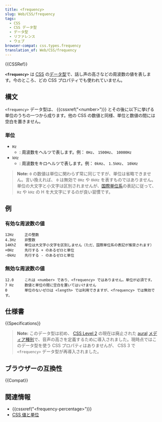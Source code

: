 ```yaml
---
title: <frequency>
slug: Web/CSS/frequency
tags:
  - CSS
  - CSS データ型
  - データ型
  - リファレンス
  - ウェブ
browser-compat: css.types.frequency
translation_of: Web/CSS/frequency
---
```

{{CSSRef}}

**`<frequency>`** は [CSS](/ja/docs/Web/CSS) の[データ型](/ja/docs/Web/CSS/CSS_Types)で、話し声の高さなどの周波数の値を表します。今のところ、どの CSS プロパティでも使われていません。

## 構文

`<frequency>` データ型は、 {{cssxref("&lt;number&gt;")}} とその後に以下に挙げる単位のうちの一つから成ります。他の CSS の数値と同様、単位と数値の間には空白を置きません。

### 単位

- `Hz`
  - : 周波数をヘルツで表します。例： `0Hz`、 `1500Hz`、 `10000Hz`
- `kHz`
  - : 周波数をキロヘルツで表します。例： `0kHz`、 `1.5kHz`、 `10kHz`

> **Note:** `0` の数値は単位に関わらず常に同じですが、単位は省略できません。言い換えれば、 `0` は無効で `0Hz` や `0kHz` を表すものではありません。単位の大文字と小文字は区別されませんが、[国際単位系](http://ja.wikipedia.org/wiki/%E5%9B%BD%E9%9A%9B%E5%8D%98%E4%BD%8D%E7%B3%BB)の表記に従って、 `Hz` や `kHz` の H を大文字にするのが良い習慣です。

## 例

### 有効な周波数の値

```plain example-good
12Hz     正の整数
4.3Hz    非整数
14KhZ    単位は大文字小文字を区別しません（ただ、国際単位系の表記が推奨されます）
+0Hz     先行する + のあるゼロと単位
-0kHz    先行する - のあるゼロと単位
```

### 無効な周波数の値

```plain example-bad
12.0     これは <number> であり、<frequency> ではありません。単位が必須です。
7 Hz     数値と単位の間に空白を置いてはいけません
0        単位のないゼロは <length> では利用できますが、<frequency> では無効です。
```

## 仕様書

{{Specifications}}

> **Note:** このデータ型は初め、 [CSS Level 2](https://www.w3.org/TR/CSS2/) の現在は廃止された [aural](/ja/docs/Web/CSS/@media/aural) [メディア種別](/docs/Web/CSS/@media#メディア種別)で、音声の高さを定義するために導入されました。現時点ではこのデータ型を使う CSS プロパティはありませんが、 CSS 3 で `<frequency>` データ型が再導入されました。

## ブラウザーの互換性

{{Compat}}

## 関連情報

- {{cssxref("&lt;frequency-percentage&gt;")}}
- [CSS 値と単位](/ja/docs/Web/CSS/CSS_Values_and_Units)
